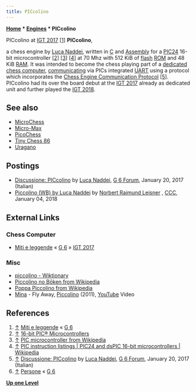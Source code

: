 ```yaml
---
title: PICcolino
---
```

**[Home](Home "Home") \* [Engines](Engines "Engines") \* PICcolino**



 [](File:Piccolino2017.jpg) PICcolino at [IGT 2017](IGT_2017 "IGT 2017") <a id="cite-note-1" href="#cite-ref-1">[1]</a> 
**PICcolino**,  

a chess engine by [Luca Naddei](Luca_Naddei "Luca Naddei"), written in [C](C "C") and [Assembly](Assembly "Assembly") for a [PIC24](PIC_Microcontroller#PIC24 "PIC Microcontroller") 16-bit microcontroller <a id="cite-note-2" href="#cite-ref-2">[2]</a> <a id="cite-note-3" href="#cite-ref-3">[3]</a>
<a id="cite-note-4" href="#cite-ref-4">[4]</a> 
at 70 Mhz with 512 KiB of [flash](Memory#Flash "Memory") [ROM](Memory#ROM "Memory") and 48 KiB [RAM](Memory#RAM "Memory"). 
It was intended to become the chess playing part of a [dedicated chess computer](Dedicated_Chess_Computers "Dedicated Chess Computers"), [communicating](https://en.wikipedia.org/wiki/Serial_communication) via PICs integrated [UART](https://en.wikipedia.org/wiki/Universal_asynchronous_receiver-transmitter) using a protocol which incorporates the [Chess Engine Communication Protocol](Chess_Engine_Communication_Protocol "Chess Engine Communication Protocol") <a id="cite-note-5" href="#cite-ref-5">[5]</a>. PICcolino had its over the board debut at the [IGT 2017](IGT_2017 "IGT 2017") already as dedicated unit and further played the [IGT 2018](IGT_2018 "IGT 2018").



## See also


* [MicroChess](MicroChess "MicroChess")
* [Micro-Max](Micro-Max "Micro-Max")
* [PicoChess](PicoChess "PicoChess")
* [Tiny Chess 86](Tiny_Chess_86 "Tiny Chess 86")
* [Uragano](Uragano "Uragano")


## Postings


* [Discussione: PICcolino](https://www.g-sei.org/forums/topic/piccolino/) by [Luca Naddei](Luca_Naddei "Luca Naddei"), [G 6 Forum](G_6 "G 6"), January 20, 2017 (Italian)
* [Piccolino (WB) by Luca Naddei](http://talkchess.com/forum3/viewtopic.php?t=66245) by [Norbert Raimund Leisner](Norbert_Raimund_Leisner "Norbert Raimund Leisner") , [CCC](CCC "CCC"), January 04, 2018


## External Links


### Chess Computer


* [Miti e leggende](https://www.g-sei.org/miti-e-leggende/#!) « [G 6](G_6 "G 6") » [IGT 2017](IGT_2017 "IGT 2017")


### Misc


* [piccolino - Wiktionary](https://en.wiktionary.org/wiki/piccolino)
* [Piccolino no Bōken from Wikipedia](https://en.wikipedia.org/wiki/Piccolino_no_B%C5%8Dken)
* [Poppa Piccolino from Wikipedia](https://en.wikipedia.org/wiki/Poppa_Piccolino)
* [Mina](https://en.wikipedia.org/wiki/Mina_(Italian_singer)) - Fly Away, [Piccolino](https://en.wikipedia.org/wiki/Piccolino) (2011), [YouTube](https://en.wikipedia.org/wiki/YouTube) Video


 
## References


1. <a id="cite-ref-1" href="#cite-note-1">↑</a> [Miti e leggende](https://www.g-sei.org/miti-e-leggende/#!) « [G 6](G_6 "G 6")
2. <a id="cite-ref-2" href="#cite-note-2">↑</a> [16-bit PIC® Microcontrollers](http://www.microchip.com/design-centers/16-bit)
3. <a id="cite-ref-3" href="#cite-note-3">↑</a> [PIC microcontroller from Wikipedia](https://en.wikipedia.org/wiki/PIC_microcontroller)
4. <a id="cite-ref-4" href="#cite-note-4">↑</a> [PIC instruction listings | PIC24 and dsPIC 16-bit microcontrollers | Wikipedia](https://en.wikipedia.org/wiki/PIC_instruction_listings#PIC24_and_dsPIC_16-bit_microcontrollers)
5. <a id="cite-ref-5" href="#cite-note-5">↑</a> [Discussione: PICcolino](https://www.g-sei.org/forums/topic/piccolino/) by [Luca Naddei](Luca_Naddei "Luca Naddei"), [G 6 Forum](G_6 "G 6"), January 20, 2017 (Italian)
6. <a id="cite-ref-6" href="#cite-note-6">↑</a> [Persone](https://www.g-sei.org/persone/#squelch-taas-tab-content-0-4) « [G 6](G_6 "G 6")

**[Up one Level](Engines "Engines")**







 
